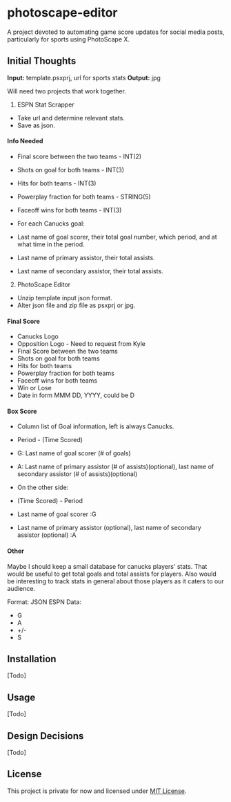 # photoscape-editor
A project devoted to automating game score updates for social media posts, particularly for sports using PhotoScape X.

## Initial Thoughts
**Input:** template.psxprj, url for sports stats
**Output:** jpg

Will need two projects that work together.
1. ESPN Stat Scrapper
 - Take url and determine relevant stats.
 - Save as json.

#### Info Needed
 - Final score between the two teams - INT(2)
 - Shots on goal for both teams - INT(3)
 - Hits for both teams - INT(3)
 - Powerplay fraction for both teams - STRING(5)
 - Faceoff wins for both teams - INT(3)
 
 - For each Canucks goal:
 - Last name of goal scorer, their total goal number, which period, and at what time in the period.
 - Last name of primary assistor, their total assists.
 - Last name of secondary assistor, their total assists.

2. PhotoScape Editor
 - Unzip template input json format.
 - Alter json file and zip file as psxprj or jpg.

#### Final Score
 - Canucks Logo
 - Opposition Logo - Need to request from Kyle
 - Final Score between the two teams
 - Shots on goal for both teams
 - Hits for both teams
 - Powerplay fraction for both teams
 - Faceoff wins for both teams
 - Win or Lose
 - Date in form MMM DD, YYYY, could be D


#### Box Score
 - Column list of Goal information, left is always Canucks.
 - Period - (Time Scored)
 - G: Last name of goal scorer (# of goals)
 - A: Last name of primary assistor (# of assists)(optional), last name of secondary assistor (# of assists)(optional)

 - On the other side:
 - (Time Scored) - Period
 - Last name of goal scorer :G
 - Last name of primary assistor (optional), last name of secondary assistor (optional) :A


#### Other
Maybe I should keep a small database for canucks players' stats. That would be useful to get total goals and total assists for players. Also would be interesting to track stats in general about those players as it caters to our audience.

Format: JSON
ESPN Data:
 - G
 - A
 - +/-
 - S 

## Installation
[Todo]

## Usage
[Todo]

## Design Decisions
[Todo]

## License
This project is private for now and licensed under [MIT License](https://opensource.org/licenses/MIT).

